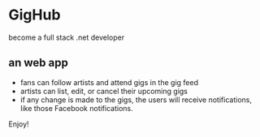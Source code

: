 # GigHub
become a full stack .net developer

## an web app
- fans can follow artists and attend gigs in the gig feed
- artists can list, edit, or cancel their upcoming gigs
- if any change is made to the gigs, the users will receive notifications, like those Facebook notifications.

Enjoy!
